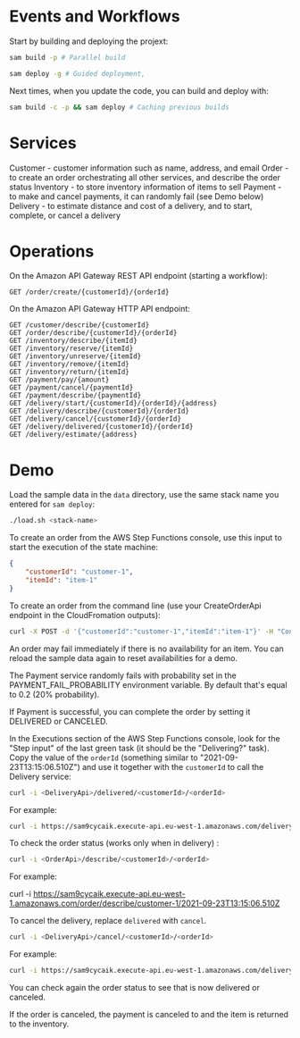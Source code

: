 # Events and Workflows

Start by building and deploying the projext:

```bash
sam build -p # Parallel build

sam deploy -g # Guided deployment, 
```

Next times, when you update the code, you can build and deploy with:

```bash
sam build -c -p && sam deploy # Caching previous builds
```

# Services

Customer - customer information such as name, address, and email
Order - to create an order orchestrating all other services, and describe the order status
Inventory - to store inventory information of items to sell
Payment - to make and cancel payments, it can randomly fail (see Demo below)
Delivery - to estimate distance and cost of a delivery, and to start, complete, or cancel a delivery

# Operations

On the Amazon API Gateway REST API endpoint (starting a workflow):

```
GET /order/create/{customerId}/{orderId}
```
On the Amazon API Gateway HTTP API endpoint:

```
GET /customer/describe/{customerId}
GET /order/describe/{customerId}/{orderId}
GET /inventory/describe/{itemId}
GET /inventory/reserve/{itemId}
GET /inventory/unreserve/{itemId}
GET /inventory/remove/{itemId}
GET /inventory/return/{itemId}
GET /payment/pay/{amount}
GET /payment/cancel/{paymentId}
GET /payment/describe/{paymentId}
GET /delivery/start/{customerId}/{orderId}/{address}
GET /delivery/describe/{customerId}/{orderId}
GET /delivery/cancel/{customerId}/{orderId}
GET /delivery/delivered/{customerId}/{orderId}
GET /delivery/estimate/{address}
```

# Demo

Load the sample data in the `data` directory, use the same stack name you entered for `sam deploy`:

```bash
./load.sh <stack-name>
```

To create an order from the AWS Step Functions console, use this input to start the execution of the state machine:

```json
{
	"customerId": "customer-1",
	"itemId": "item-1"
}
```

To create an order from the command line (use your CreateOrderApi endpoint in the CloudFromation outputs):

```bash
curl -X POST -d '{"customerId":"customer-1","itemId":"item-1"}' -H "Content-Type: application/json" <CreateOrderApi>
```

An order may fail immediately if there is no availability for an item. You can reload the sample data again to reset availabilities for a demo.

The Payment service randomly fails with probability set in the PAYMENT_FAIL_PROBABILITY environment variable. By default that's equal to 0.2 (20% probability).

If Payment is successful, you can complete the order by setting it DELIVERED or CANCELED.

In the Executions section of the AWS Step Functions console, look for the "Step input" of the last green task (it should be the "Delivering?" task). Copy the value of the `orderId` (something similar to "2021-09-23T13:15:06.510Z") and use it together with the `customerId` to call the Delivery service:

```bash
curl -i <DeliveryApi>/delivered/<customerId>/<orderId>
```

For example:

```bash
curl -i https://sam9cycaik.execute-api.eu-west-1.amazonaws.com/delivery/delivered/customer-1/2021-09-23T13:15:06.510Z
```

To check the order status (works only when in delivery) :

```bash
curl -i <OrderApi>/describe/<customerId>/<orderId>
```

For example:

curl -i https://sam9cycaik.execute-api.eu-west-1.amazonaws.com/order/describe/customer-1/2021-09-23T13:15:06.510Z

To cancel the delivery, replace `delivered` with `cancel`.

```bash
curl -i <DeliveryApi>/cancel/<customerId>/<orderId>
```

For example:

```bash
curl -i https://sam9cycaik.execute-api.eu-west-1.amazonaws.com/delivery/cancel/customer-1/2021-09-23T13:15:06.510Z
```

You can check again the order status to see that is now delivered or canceled.

If the order is canceled, the payment is canceled to and the item is returned to the inventory.